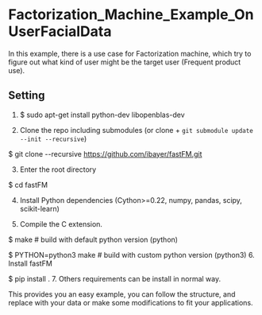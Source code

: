 # Factorization_Machine_Example_OnUserFacialData
In this example, there is a use case for Factorization machine, which try to figure out what kind of user might be the target user (Frequent product use).

## Setting

1. $ sudo apt-get install python-dev libopenblas-dev

2. Clone the repo including submodules (or clone + `git submodule update --init --recursive`)

$ git clone --recursive https://github.com/ibayer/fastFM.git

3. Enter the root directory

$ cd fastFM

4. Install Python dependencies (Cython>=0.22, numpy, pandas, scipy, scikit-learn)

5. Compile the C extension.

$ make                      # build with default python version (python)

$ PYTHON=python3 make       # build with custom python version (python3)
6. Install fastFM

$ pip install .
7. Others requirements can be install in normal way.

This provides you an easy example, you can follow the structure, and replace with your data or make some modifications to fit your applications.
